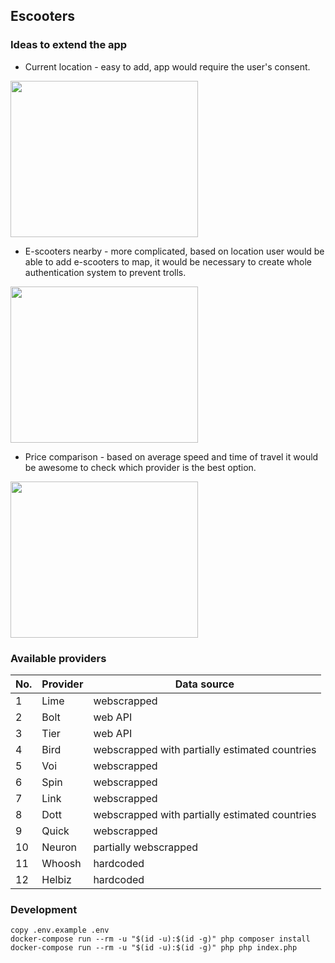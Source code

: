 ## Escooters

### Ideas to extend the app 
- Current location - easy to add, app would require the user's consent.
<img src="https://user-images.githubusercontent.com/92044526/223692783-71a22e72-65d2-402a-90cd-f86b95721db2.png" width="300" height="250" />

- E-scooters nearby - more complicated, based on location user would be able to add e-scooters to map, it would be necessary to create whole authentication system to prevent trolls.
<img src="https://user-images.githubusercontent.com/92044526/223692669-f0e247d6-1daa-4cd1-81f9-711219f8f924.png" width="300" height="250" />
 
- Price comparison - based on average speed and time of travel it would be awesome to check which provider is the best option.
<img src="https://user-images.githubusercontent.com/92044526/223692515-4761343d-7147-44d5-a0d5-209ef6b68552.png" width="300" height="250" />

### Available providers

| No. | Provider | Data source |
|---|---|---|
| 1 | Lime | webscrapped |
| 2 | Bolt | web API |
| 3 | Tier | web API |
| 4 | Bird | webscrapped with partially estimated countries |
| 5 | Voi | webscrapped |
| 6 | Spin | webscrapped |
| 7 | Link | webscrapped |
| 8 | Dott | webscrapped with partially estimated countries |
| 9 | Quick | webscrapped |
| 10 | Neuron | partially webscrapped |
| 11 | Whoosh | hardcoded |
| 12 | Helbiz | hardcoded |

### Development

```
copy .env.example .env
docker-compose run --rm -u "$(id -u):$(id -g)" php composer install
docker-compose run --rm -u "$(id -u):$(id -g)" php php index.php
```
